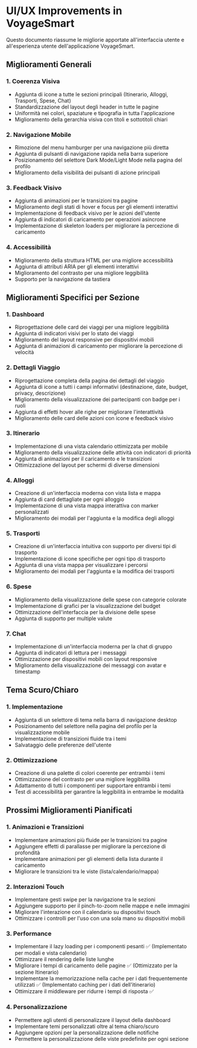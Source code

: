 # UI/UX Improvements in VoyageSmart

Questo documento riassume le migliorie apportate all'interfaccia utente e all'esperienza utente dell'applicazione VoyageSmart.

## Miglioramenti Generali

### 1. Coerenza Visiva
- Aggiunta di icone a tutte le sezioni principali (Itinerario, Alloggi, Trasporti, Spese, Chat)
- Standardizzazione del layout degli header in tutte le pagine
- Uniformità nei colori, spaziature e tipografia in tutta l'applicazione
- Miglioramento della gerarchia visiva con titoli e sottotitoli chiari

### 2. Navigazione Mobile
- Rimozione del menu hamburger per una navigazione più diretta
- Aggiunta di pulsanti di navigazione rapida nella barra superiore
- Posizionamento del selettore Dark Mode/Light Mode nella pagina del profilo
- Miglioramento della visibilità dei pulsanti di azione principali

### 3. Feedback Visivo
- Aggiunta di animazioni per le transizioni tra pagine
- Miglioramento degli stati di hover e focus per gli elementi interattivi
- Implementazione di feedback visivo per le azioni dell'utente
- Aggiunta di indicatori di caricamento per operazioni asincrone
- Implementazione di skeleton loaders per migliorare la percezione di caricamento

### 4. Accessibilità
- Miglioramento della struttura HTML per una migliore accessibilità
- Aggiunta di attributi ARIA per gli elementi interattivi
- Miglioramento del contrasto per una migliore leggibilità
- Supporto per la navigazione da tastiera

## Miglioramenti Specifici per Sezione

### 1. Dashboard
- Riprogettazione delle card dei viaggi per una migliore leggibilità
- Aggiunta di indicatori visivi per lo stato dei viaggi
- Miglioramento del layout responsive per dispositivi mobili
- Aggiunta di animazioni di caricamento per migliorare la percezione di velocità

### 2. Dettagli Viaggio
- Riprogettazione completa della pagina dei dettagli del viaggio
- Aggiunta di icone a tutti i campi informativi (destinazione, date, budget, privacy, descrizione)
- Miglioramento della visualizzazione dei partecipanti con badge per i ruoli
- Aggiunta di effetti hover alle righe per migliorare l'interattività
- Miglioramento delle card delle azioni con icone e feedback visivo

### 3. Itinerario
- Implementazione di una vista calendario ottimizzata per mobile
- Miglioramento della visualizzazione delle attività con indicatori di priorità
- Aggiunta di animazioni per il caricamento e le transizioni
- Ottimizzazione del layout per schermi di diverse dimensioni

### 4. Alloggi
- Creazione di un'interfaccia moderna con vista lista e mappa
- Aggiunta di card dettagliate per ogni alloggio
- Implementazione di una vista mappa interattiva con marker personalizzati
- Miglioramento dei modali per l'aggiunta e la modifica degli alloggi

### 5. Trasporti
- Creazione di un'interfaccia intuitiva con supporto per diversi tipi di trasporto
- Implementazione di icone specifiche per ogni tipo di trasporto
- Aggiunta di una vista mappa per visualizzare i percorsi
- Miglioramento dei modali per l'aggiunta e la modifica dei trasporti

### 6. Spese
- Miglioramento della visualizzazione delle spese con categorie colorate
- Implementazione di grafici per la visualizzazione del budget
- Ottimizzazione dell'interfaccia per la divisione delle spese
- Aggiunta di supporto per multiple valute

### 7. Chat
- Implementazione di un'interfaccia moderna per la chat di gruppo
- Aggiunta di indicatori di lettura per i messaggi
- Ottimizzazione per dispositivi mobili con layout responsive
- Miglioramento della visualizzazione dei messaggi con avatar e timestamp

## Tema Scuro/Chiaro

### 1. Implementazione
- Aggiunta di un selettore di tema nella barra di navigazione desktop
- Posizionamento del selettore nella pagina del profilo per la visualizzazione mobile
- Implementazione di transizioni fluide tra i temi
- Salvataggio delle preferenze dell'utente

### 2. Ottimizzazione
- Creazione di una palette di colori coerente per entrambi i temi
- Ottimizzazione del contrasto per una migliore leggibilità
- Adattamento di tutti i componenti per supportare entrambi i temi
- Test di accessibilità per garantire la leggibilità in entrambe le modalità

## Prossimi Miglioramenti Pianificati

### 1. Animazioni e Transizioni
- Implementare animazioni più fluide per le transizioni tra pagine
- Aggiungere effetti di parallasse per migliorare la percezione di profondità
- Implementare animazioni per gli elementi della lista durante il caricamento
- Migliorare le transizioni tra le viste (lista/calendario/mappa)

### 2. Interazioni Touch
- Implementare gesti swipe per la navigazione tra le sezioni
- Aggiungere supporto per il pinch-to-zoom nelle mappe e nelle immagini
- Migliorare l'interazione con il calendario su dispositivi touch
- Ottimizzare i controlli per l'uso con una sola mano su dispositivi mobili

### 3. Performance
- Implementare il lazy loading per i componenti pesanti ✅ (Implementato per modali e vista calendario)
- Ottimizzare il rendering delle liste lunghe
- Migliorare i tempi di caricamento delle pagine ✅ (Ottimizzato per la sezione Itinerario)
- Implementare la memorizzazione nella cache per i dati frequentemente utilizzati ✅ (Implementato caching per i dati dell'itinerario)
- Ottimizzare il middleware per ridurre i tempi di risposta ✅

### 4. Personalizzazione
- Permettere agli utenti di personalizzare il layout della dashboard
- Implementare temi personalizzati oltre al tema chiaro/scuro
- Aggiungere opzioni per la personalizzazione delle notifiche
- Permettere la personalizzazione delle viste predefinite per ogni sezione
